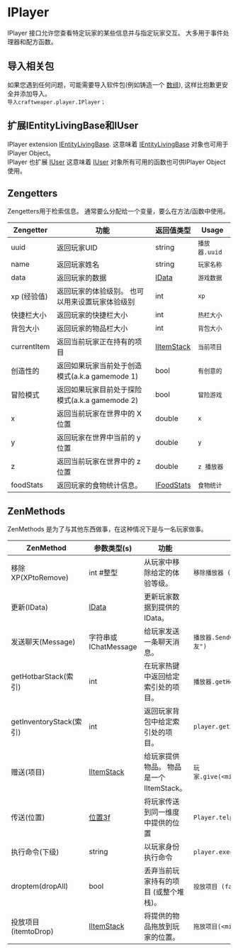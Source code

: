 # IPlayer

IPlayer 接口允许您查看特定玩家的某些信息并与指定玩家交互。 大多用于事件处理器和配方函数。

## 导入相关包

如果您遇到任何问题，可能需要导入软件包(例如铸造一个 [数组](/AdvancedFunctions/Arrays_and_Loops/)), 这样比抱歉更安全并添加导入。  
`导入craftweaper.player.IPlayer；`

## 扩展IEntityLivingBase和IUser

IPlayer extension [IEntityLivingBase](/Vanilla/Entities/IEntityLivingBase/). 这意味着 [IEntityLivingBase](/Vanilla/Entities/IEntityLivingBase/) 对象也可用于 IPlayer Object。  
IPlayer 也扩展 [IUser](/Vanilla/Players/IUser/) 这意味着 [IUser](/Vanilla/Players/IUser/) 对象所有可用的函数也可供IPlayer Object使用。

## Zengetters

Zengetters用于检索信息。 通常要么分配给一个变量，要么在方法/函数中使用。

| Zengetter   | 功能                               | 返回值类型                                      | Usage      |
| ----------- | -------------------------------- | ------------------------------------------ | ---------- |
| uuid        | 返回玩家UID                          | string                                     | `播放器.uuid` |
| name        | 返回玩家姓名                           | string                                     | `玩家名称`     |
| data        | 返回玩家的数据                          | [IData](/Vanilla/Data/IData/)              | `游戏数据`     |
| xp (经验值)    | 返回玩家的体验级别。 也可以用来设置玩家体验级别         | int                                        | `xp`       |
| 快捷栏大小       | 返回玩家的快捷栏大小                       | int                                        | `热栏大小`     |
| 背包大小        | 返回玩家的物品栏大小                       | int                                        | `背包大小`     |
| currentItem | 返回当前玩家正在持有的项目                    | [IItemStack](/Vanilla/Items/IItemStack/)   | `当前项目`     |
| 创造性的        | 返回如果玩家当前处于创造模式(a.k.a gamemode 1) | bool                                       | `有创意的`     |
| 冒险模式        | 返回如果玩家目前处于探险模式(a.k.a gamemode 2) | bool                                       | `冒险游戏`     |
| x           | 返回当前玩家在世界中的 X 位置                 | double                                     | `x`        |
| y           | 返回玩家在世界中当前的 y 位置                 | double                                     | `y`        |
| z           | 返回当前玩家在世界中的 z 位置                 | double                                     | `z 播放器`    |
| foodStats   | 返回玩家的食物统计信息。                     | [IFoodStats](/Vanilla/Players/IFoodStats/) | `食物统计`     |

## ZenMethods

ZenMethods 是为了与其他东西做事，在这种情况下是与一名玩家做事。

| ZenMethod             | 参数类型(s)                                  | 功能                         | 例子                                      |
| --------------------- | ---------------------------------------- | -------------------------- | --------------------------------------- |
| 移除XP(XPtoRemove)      | int #整型                                  | 从玩家中移除给定的体验等级。             | `移除播放器 (1)`                             |
| 更新(IData)             | [IData](/Vanilla/Data/IData/)            | 更新玩家数据到提供的 IData。          |                                         |
| 发送聊天(Message)         | 字符串或 IChatMessage                        | 给玩家发送一条聊天消息。               | `播放器.SendChat("您好，我的老朋友")`              |
| getHotbarStack(索引)    | int                                      | 在玩家热键中返回给定索引处的项目。          | `播放器.getHotbarStack(3)`                 |
| getInventoryStack(索引) | int                                      | 返回玩家背包中给定索引处的项目。           | `player.getInventoryStack(3)`           |
| 赠送(项目)                | [IItemStack](/Vanilla/Items/IItemStack/) | 给玩家提供物品。 物品是一个 IItemStack。 | `玩家.give(<minecraft:gold_ingot>)` |
| 传送(位置)                | [位置3f](/Vanilla/Utils/Position3f/)       | 将玩家传送到同一维度中提供的位置           | `Player.telport(位置)`                    |
| 执行命令(下级)              | string                                   | 以玩家身份执行命令                  | `player.executeCommand("杀")`            |
| droptem(dropAll)      | bool                                     | 丢弃当前玩家持有的项目 (或整个堆栈)。       | `投放项目 (false)`                          |
| 投放项目 (itemtoDrop)     | [IItemStack](/Vanilla/Items/IItemStack/) | 将提供的物品拖放到玩家的位置。            | `拖放项目(<minecraft:dirt>)`          |